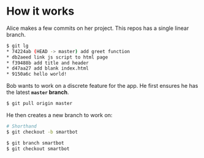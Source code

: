 # How it works

Alice makes a few commits on her project.  This repos has a single linear branch.

```sh
$ git lg
* 74224ab (HEAD -> master) add greet function
* db2aeed link js script to html page
* f39488b add title and header
* d47aa27 add blank index.html
* 9150a6c hello world!
```

<div class="fragment">

Bob wants to work on a discrete feature for the app.  He first ensures he has the latest **`master` branch**.

```sh
$ git pull origin master
```

He then creates a new branch to work on:

<div class="row">
<div class="cell">

```sh
# Shorthand
$ git checkout -b smartbot
```

</div>
<div class="cell">

```sh
$ git branch smartbot
$ git checkout smartbot
```

</div>
</div>

</div>
